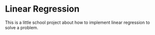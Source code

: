 # Linear Regression

This is a little school project about how to implement linear regression
to solve a problem.


